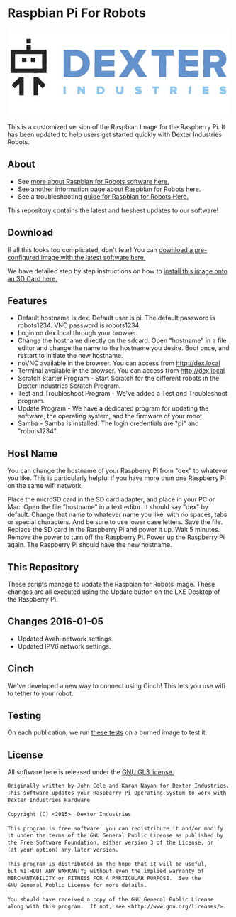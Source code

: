 # Raspbian Pi For Robots

![Dex Logo](dexter_industries_logo.jpg "Dexter Industries Logo.")

This is a customized version of the Raspbian Image for the Raspberry Pi.  It has been updated to help users get started quickly with Dexter Industries Robots.

## About
* See [more about Raspbian for Robots software here.](http://www.dexterindustries.com/raspberry-pi-robot-software/)
* See [another information page about Raspbian for Robots here.](http://www.dexterindustries.com/raspbian-for-robots/)
* See a troubleshooting [guide for Raspbian for Robots Here.](http://www.dexterindustries.com/raspbian-for-robots-support/)

This repository contains the latest and freshest updates to our software!

## Download
If all this looks too complicated, don't fear!  You can [download a pre-configured image with the latest software here.](http://sourceforge.net/projects/dexterindustriesraspbianflavor/)  

We have detailed step by step instructions on how to [install this image onto an SD Card here.](http://www.dexterindustries.com/howto/raspberry-pi-tutorials/install-raspbian-for-robots-image-on-an-sd-card/)

## Features

* Default hostname is dex.  Default user is pi.  The default password is robots1234.  VNC password is robots1234.
* Login on dex.local through your browser.
* Change the hostname directly on the sdcard.  Open "hostname" in a file editor and change the name to the hostname you desire.  Boot once, and restart to initiate the new hostname.
* noVNC available in the browser.  You can access from http://dex.local
* Terminal available in the browser.  You can access from http://dex.local
* Scratch Starter Program - Start Scratch for the different robots in the Dexter Industries Scratch Program.
* Test and Troubleshoot Program - We've added a Test and Troubleshoot program.
* Update Program - We have a dedicated program for updating the software, the operating system, and the firmware of your robot.
* Samba - Samba is installed.  The login credentials are "pi" and "robots1234".

## Host Name

You can change the hostname of your Raspberry Pi from "dex" to whatever you like.  This is particularly helpful if you have more than one Raspberry Pi on the same wifi network.  

Place the microSD card in the SD card adapter, and place in your PC or Mac.  Open the file "hostname" in a text editor.  It should say "dex" by default.  Change that name to whatever name you like, with no spaces, tabs or special characters.  And be sure to use lower case letters.  Save the file.  Replace the SD card in the Raspberry Pi and power it up.  Wait 5 minutes.  Remove the power to turn off the Raspberry Pi.  Power up the Raspberry Pi again.  The Raspberry Pi should have the new hostname.

## This Repository

These scripts manage to update the Raspbian for Robots image.  These changes are all executed using the Update button on the LXE Desktop of the Raspberry Pi.  

## Changes 2016-01-05
* Updated Avahi network settings.
* Updated IPV6 network settings.

## Cinch
We've developed a new way to connect using Cinch!  This lets you use wifi to tether to your robot.

## Testing
On each publication, we run [these tests](https://github.com/DexterInd/Utilities/blob/master/Raspbian_For_Robots_Testing/README.md) on a burned image to test it.


## License
All software here is released under the [GNU GL3 license.](http://www.gnu.org/licenses/gpl-3.0.txt)


    Originally written by John Cole and Karan Nayan for Dexter Industries.  This software updates your Raspberry Pi Operating System to work with Dexter Industries Hardware
    
    Copyright (C) <2015>  Dexter Industries

    This program is free software: you can redistribute it and/or modify
    it under the terms of the GNU General Public License as published by
    the Free Software Foundation, either version 3 of the License, or
    (at your option) any later version.

    This program is distributed in the hope that it will be useful,
    but WITHOUT ANY WARRANTY; without even the implied warranty of
    MERCHANTABILITY or FITNESS FOR A PARTICULAR PURPOSE.  See the
    GNU General Public License for more details.

    You should have received a copy of the GNU General Public License
    along with this program.  If not, see <http://www.gnu.org/licenses/>.



